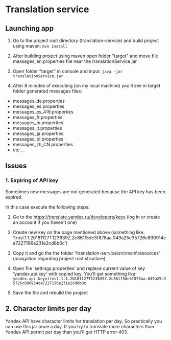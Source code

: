 # Translation service

## Launching app

1. Go to the project root directory (translation-service) and build project using maven:
`
mvn install
`

2. After building project using maven open folder "target" and move file messages_en.properties file near the translationService.jar

3. Open folder "target" in console and input:
`
java -jar translationService.jar
`

4. After 8 minutes of executing (on my local machine) you'll see in target folder generated messages files:

- messages_de.properties
- messages_es.properties
- messages_es_419.properties
- messages_fr.properties
- messages_hi.properties
- messages_it.properties
- messages_ja.properties
- messages_pl.properties
- messages_zh_CN.properties
- etc ...

## Issues

### 1. Expiring of API key

Sometimes new messages are not generated because the API key has been expired.

In this case execute the following steps:

1) Go to the https://translate.yandex.ru/developers/keys (log in or create an account if you haven't one)

2) Create new key on the page mentioned above (something like: 'trnsl.1.1.20181127T123639Z.2c861f5de3f878aa.049a25c35726c890914ca7227196e231e2cd8b0c')

3) Copy it and go the the folder '\translation-service\src\main\resources' (navigation regarding project root structure)

4) Open file 'settings.properties' and replace current value of key 'yandex.api.key' with copied key. You'll get something like:
`
yandex.api.key=trnsl.1.1.20181127T123639Z.2c861f5de3f878aa.049a25c35726c890914ca7227196e231e2cd8b0c
`

5) Save the file and rebuild the project

## 2. Character limits per day
Yandex API have character limits for translation per day. So practically you can use this jar once a day. If you try to translate more characters than Yandex API permit per day than you'll get HTTP error 403. 

